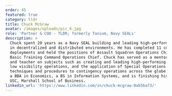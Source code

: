 ```yaml
---
order: 45
featured: true
category: tldr
title: Chuck McGraw
avatar: /images/uploads/pic_6.jpg
role: 'Partner & COO - TLDR; formerly Tanium, Navy SEALs'
description: >
  Chuck spent 20 years as a Navy SEAL building and leading high-performing teams
  in decentralized and distributed environments. He has completed 11 combat
  deployments and held the positions of Assault Squadron Operations Chief and
  Basic Training Command Operations Chief. Chuck has served as a mentor, coach,
  and teacher on subjects such as creating and leading high-performing teams,
  low visibility operations, and the application of Special Operations tactics,
  techniques and procedures to contingency operations across the globe. He holds
  a BBA in Economics, a BS in Information Systems, and is finishing his MBA from
  USC, Marshall School of Business.
linkedin_url: 'https://www.linkedin.com/in/chuck-mcgraw-0ab5ba73/'
---
```


